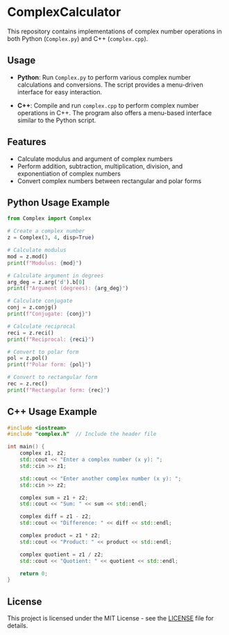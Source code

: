 # ComplexCalculator

This repository contains implementations of complex number operations in both Python (`Complex.py`) and C++ (`complex.cpp`).

## Usage

- **Python**: Run `Complex.py` to perform various complex number calculations and conversions. The script provides a menu-driven interface for easy interaction.

- **C++**: Compile and run `complex.cpp` to perform complex number operations in C++. The program also offers a menu-based interface similar to the Python script.

## Features

- Calculate modulus and argument of complex numbers
- Perform addition, subtraction, multiplication, division, and exponentiation of complex numbers
- Convert complex numbers between rectangular and polar forms

## Python Usage Example

```python
from Complex import Complex

# Create a complex number
z = Complex(3, 4, disp=True)

# Calculate modulus
mod = z.mod()
print(f"Modulus: {mod}")

# Calculate argument in degrees
arg_deg = z.arg('d').b[0]
print(f"Argument (degrees): {arg_deg}")

# Calculate conjugate
conj = z.conjg()
print(f"Conjugate: {conj}")

# Calculate reciprocal
reci = z.reci()
print(f"Reciprocal: {reci}")

# Convert to polar form
pol = z.pol()
print(f"Polar form: {pol}")

# Convert to rectangular form
rec = z.rec()
print(f"Rectangular form: {rec}")
```

## C++ Usage Example

```cpp
#include <iostream>
#include "complex.h"  // Include the header file

int main() {
    complex z1, z2;
    std::cout << "Enter a complex number (x y): ";
    std::cin >> z1;

    std::cout << "Enter another complex number (x y): ";
    std::cin >> z2;

    complex sum = z1 + z2;
    std::cout << "Sum: " << sum << std::endl;

    complex diff = z1 - z2;
    std::cout << "Difference: " << diff << std::endl;

    complex product = z1 * z2;
    std::cout << "Product: " << product << std::endl;

    complex quotient = z1 / z2;
    std::cout << "Quotient: " << quotient << std::endl;

    return 0;
}
```

## License

This project is licensed under the MIT License - see the [LICENSE](LICENSE) file for details.